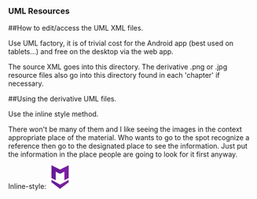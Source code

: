 ### UML Resources

##How to edit/access the UML XML files.

Use UML factory, it is of trivial cost for the Android app (best used on tablets...) and free on the desktop via the web app.

The source XML goes into this directory.
The derivative .png or .jpg resource files also go into this directory found in each 'chapter' if necessary.

##Using the derivative UML files.

Use the inline style method.

There won't be many of them and I like seeing the images in the context appropriate place of the material.
Who wants to go to the spot recognize a reference then go to the designated place to see the information.
Just put the information in the place people are going to look for it first anyway.

Inline-style: 
![alt text](https://github.com/adam-p/markdown-here/raw/master/src/common/images/icon48.png "Logo Title Text 1")
